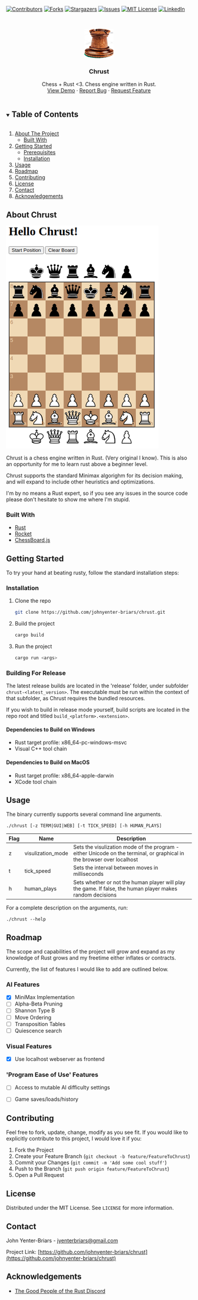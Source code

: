<!--
*** Thanks for checking out the Best-README-Template. If you have a suggestion
*** that would make this better, please fork the repo and create a pull request
*** or simply open an issue with the tag "enhancement".
*** Thanks again! Now go create something AMAZING! :D
***
***
***
*** To avoid retyping too much info. Do a search and replace for the following:
*** johnyenter-briars, chrust, twitter_handle, email, Chrust, Chess + Rust <3. Chess engine written in Rust. 
-->



<!-- PROJECT SHIELDS -->
<!--
*** I'm using markdown "reference style" links for readability.
*** Reference links are enclosed in brackets [ ] instead of parentheses ( ).
*** See the bottom of this document for the declaration of the reference variables
*** for contributors-url, forks-url, etc. This is an optional, concise syntax you may use.
*** https://www.markdownguide.org/basic-syntax/#reference-style-links
-->
[![Contributors][contributors-shield]][contributors-url]
[![Forks][forks-shield]][forks-url]
[![Stargazers][stars-shield]][stars-url]
[![Issues][issues-shield]][issues-url]
[![MIT License][license-shield]][license-url]
[![LinkedIn][linkedin-shield]][linkedin-url]



<!-- PROJECT LOGO -->
<br />
<p align="center">
  <a href="https://github.com/johnyenter-briars/chrust">
    <img src="images/logo.png" alt="Logo" width="80" height="80">
  </a>

  <h3 align="center">Chrust</h3>
  <p align="center">
    Chess + Rust <3. Chess engine written in Rust. 
    <br />
    <a href="https://github.com/johnyenter-briars/chrust">View Demo</a>
    ·
    <a href="https://github.com/johnyenter-briars/chrust/issues">Report Bug</a>
    ·
    <a href="https://github.com/johnyenter-briars/chrust/issues">Request Feature</a>
  </p>
</p>



<!-- TABLE OF CONTENTS -->
<details open="open">
  <summary><h2 style="display: inline-block">Table of Contents</h2></summary>
  <ol>
    <li>
      <a href="#about-the-project">About The Project</a>
      <ul>
        <li><a href="#built-with">Built With</a></li>
      </ul>
    </li>
    <li>
      <a href="#getting-started">Getting Started</a>
      <ul>
        <li><a href="#prerequisites">Prerequisites</a></li>
        <li><a href="#installation">Installation</a></li>
      </ul>
    </li>
    <li><a href="#usage">Usage</a></li>
    <li><a href="#roadmap">Roadmap</a></li>
    <li><a href="#contributing">Contributing</a></li>
    <li><a href="#license">License</a></li>
    <li><a href="#contact">Contact</a></li>
    <li><a href="#acknowledgements">Acknowledgements</a></li>
  </ol>
</details>



<!-- ABOUT THE PROJECT -->
## About Chrust

[![Product Name Screen Shot][product-screenshot]](https://example.com)

Chrust is a chess engine written in Rust. (Very original I know). This is also an opportunity for me to learn rust above a beginner level.

Chrust supports the standard Minimax algorighm for its decision making, and will expand to include other heuristics and optimizations. 

I'm by no means a Rust expert, so if you see any issues in the source code please don't hesitate to show me where I'm stupid.


### Built With

* [Rust](https://www.rust-lang.org/)
* [Rocket](https://rocket.rs/)
* [ChessBoard.js](https://chessboardjs.com/)

<!-- GETTING STARTED -->
## Getting Started

To try your hand at beating rusty, follow the standard installation steps:

### Installation

1. Clone the repo
   ```sh
   git clone https://github.com/johnyenter-briars/chrust.git
   ```
2. Build the project
   ```sh
   cargo build
   ```
3. Run the project
   ```sh
   cargo run <args>
   ```

### Building For Release

The latest release builds are located in the 'release' folder, under subfolder `chrust-<latest_version>`. The executable must be run within the context of that subfolder, as Chrust requires the bundled resources.

If you wish to build in release mode yourself, build scripts are located in the repo root and titled `build_<platform>.<extension>`.

#### Dependencies to Build on Windows

* Rust target profile: x86_64-pc-windows-msvc
* Visual C++ tool chain

#### Dependencies to Build on MacOS

* Rust target profile: x86_64-apple-darwin
* XCode tool chain

<!-- USAGE EXAMPLES -->
## Usage

The binary currently supports several command line arguments.

```
./chrust [-z TERM|GUI|WEB] [-t TICK_SPEED] [-h HUMAN_PLAYS]
```

| Flag | Name | Description |
| ----------- | ----------- | ----------- |
| z | visulization_mode | Sets the visulization mode of the program - either Unicode on the terminal, or graphical in the browser over localhost |
| t | tick_speed | Sets the interval between moves in milliseconds | 
| h | human_plays | Sets whether or not the human player will play the game. If false, the human player makes random decisions | 

For a complete description on the arguments, run:

```
./chrust --help
```


<!-- ROADMAP -->
## Roadmap

The scope and capabilities of the project will grow and expand as my knowledge of Rust grows and my freetime either inflates or contracts.

Currently, the list of features I would like to add are outlined below.

### AI Features
- [X] MiniMax Implementation
- [ ] Alpha-Beta Pruning
- [ ] Shannon Type B
- [ ] Move Ordering
- [ ] Transposition Tables
- [ ] Quiescence search

### Visual Features
- [X] Use localhost webserver as frontend

### 'Program Ease of Use' Features
- [ ] Access to mutable AI difficulty settings
- [ ] Game saves/loads/history


<!-- CONTRIBUTING -->
## Contributing

Feel free to fork, update, change, modify as you see fit. If you would like to explicitly contribute to this project, I would love it if you:

1. Fork the Project
2. Create your Feature Branch (`git checkout -b feature/FeatureToChrust`)
3. Commit your Changes (`git commit -m 'Add some cool stuff'`)
4. Push to the Branch (`git push origin feature/FeatureToChrust`)
5. Open a Pull Request



<!-- LICENSE -->
## License

Distributed under the MIT License. See `LICENSE` for more information.



<!-- CONTACT -->
## Contact

John Yenter-Briars - <jyenterbriars@gmail.com>

Project Link: [https://github.com/johnyenter-briars/chrust](https://github.com/johnyenter-briars/chrust)



<!-- ACKNOWLEDGEMENTS -->
## Acknowledgements

* [The Good People of the Rust Discord](https://discord.com/invite/rust)





<!-- MARKDOWN LINKS & IMAGES -->
<!-- https://www.markdownguide.org/basic-syntax/#reference-style-links -->
[contributors-shield]: https://img.shields.io/github/contributors/johnyenter-briars/chrust.svg?style=plastic
[contributors-url]: https://github.com/johnyenter-briars/chrust/graphs/contributors
[forks-shield]: https://img.shields.io/github/forks/johnyenter-briars/chrust.svg?style=plastic
[forks-url]: https://github.com/johnyenter-briars/chrust/network/members
[stars-shield]: https://img.shields.io/github/stars/johnyenter-briars/chrust.svg?style=plastic
[stars-url]: https://github.com/johnyenter-briars/chrust/stargazers
[issues-shield]: https://img.shields.io/github/issues/johnyenter-briars/chrust.svg?style=plastic
[issues-url]: https://github.com/johnyenter-briars/chrust/issues
[license-shield]: https://img.shields.io/github/license/johnyenter-briars/chrust.svg?style=plastic
[license-url]: https://github.com/johnyenter-briars/chrust/blob/master/LICENSE
[linkedin-shield]: https://img.shields.io/badge/-LinkedIn-black.svg?style=plastic&logo=linkedin&colorB=555
[linkedin-url]: https://linkedin.com/in/johnyenter-briars
[product-screenshot]: images/screenshot.png